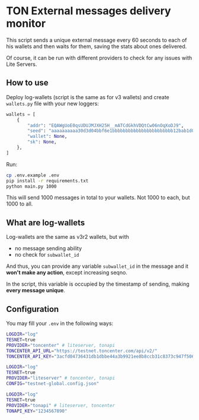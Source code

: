 # TON External messages delivery monitor

This script sends a unique external message every 60 seconds to each of his wallets and then waits for them, saving the stats about ones delivered.

Of course, it can be run with different providers to check for any issues with Lite Servers.

## How to use

Deploy log-wallets (script is the same as for v3 wallets) and create `wallets.py` file with your new loggers:

```python
wallets = [
    {
        "addr": "EQAWgUoE0qsUDUJMJXH25H__mATCdGkhVDQtCw06nOqXoDJ9",
        "seed": "aaaaaaaaaa30d3d04bbf6e1bbbbbbbbbbbbbbbbbbbbbbb12bab1d0ae1deccccc",
        "wallet": None,
        "sk": None,
    },
]
```

Run:

```bash
cp .env.example .env 
pip install -r requirements.txt
python main.py 1000
```

This will send 1000 messages in total to your wallets. Not 1000 to each, but 1000 to all.

## What are log-wallets

Log-wallets are the same as v3r2 wallets, but with
- no message sending ability
- no check for `subwallet_id`

And thus, you can provide any variable `subwallet_id` in the message and it **won't make any action**, except increasing seqno.

In the script, this variable is occupied by the timestamp of sending, making **every message unique**.

## Configuration

You may fill your `.env` in the following ways:

```bash
LOGDIR="log"
TESNET=true
PROVIDER="toncenter" # liteserver, tonapi
TONCENTER_API_URL="https://testnet.toncenter.com/api/v2/"
TONCENTER_API_KEY="3acfd04736431db1dbbe44a3b9921ee8b8ccb31c8373c947f5066a43afb0451b"
```

```bash
LOGDIR="log"
TESNET=true
PROVIDER="liteserver" # toncenter, tonapi
CONFIG="testnet-global.config.json"
```

```bash
LOGDIR="log"
TESNET=true
PROVIDER="tonapi" # liteserver, toncenter 
TONAPI_KEY="1234567890"
```
